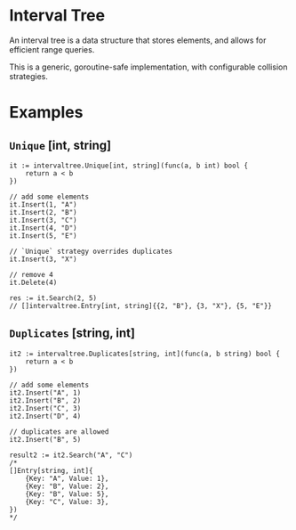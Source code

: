 # Interval Tree
An interval tree is a data structure that stores elements, and allows for efficient range queries. 

This is a generic, goroutine-safe implementation, with configurable collision strategies.

# Examples

## `Unique` [int, string]
```
it := intervaltree.Unique[int, string](func(a, b int) bool {
    return a < b
})

// add some elements
it.Insert(1, "A")
it.Insert(2, "B")
it.Insert(3, "C")
it.Insert(4, "D")
it.Insert(5, "E")

// `Unique` strategy overrides duplicates
it.Insert(3, "X")

// remove 4
it.Delete(4)

res := it.Search(2, 5)
// []intervaltree.Entry[int, string]{{2, "B"}, {3, "X"}, {5, "E"}}

```

## `Duplicates` [string, int]

```
it2 := intervaltree.Duplicates[string, int](func(a, b string) bool {
    return a < b
})

// add some elements
it2.Insert("A", 1)
it2.Insert("B", 2)
it2.Insert("C", 3)
it2.Insert("D", 4)

// duplicates are allowed
it2.Insert("B", 5)

result2 := it2.Search("A", "C")
/*
[]Entry[string, int]{
    {Key: "A", Value: 1},
    {Key: "B", Value: 2},
    {Key: "B", Value: 5},
    {Key: "C", Value: 3},
})
*/